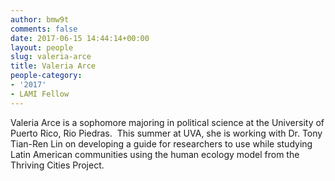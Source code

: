 ```yaml
---
author: bmw9t
comments: false
date: 2017-06-15 14:44:14+00:00
layout: people
slug: valeria-arce
title: Valeria Arce
people-category:
- '2017'
- LAMI Fellow
---
```


Valeria Arce is a sophomore majoring in political science at the University of Puerto Rico, Rio Piedras.  This summer at UVA, she is working with Dr. Tony Tian-Ren Lin on developing a guide for researchers to use while studying Latin American communities using the human ecology model from the Thriving Cities Project.
